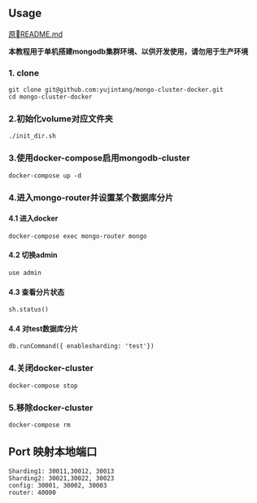 ## Usage

[原README.md](https://github.com/yujintang/mongo-cluster-docker/blob/master/README_old.md)

**本教程用于单机搭建mongodb集群环境、以供开发使用，请勿用于生产环境**

### 1. clone
```
git clone git@github.com:yujintang/mongo-cluster-docker.git
cd mongo-cluster-docker
```

### 2.初始化volume对应文件夹
```
./init_dir.sh
```

### 3.使用docker-compose启用mongodb-cluster
```
docker-compose up -d
```
### 4.进入mongo-router并设置某个数据库分片
#### 4.1 进入docker
```
docker-compose exec mongo-router mongo
```
#### 4.2 切换admin
```
use admin
```
#### 4.3 查看分片状态
```
sh.status()
```
#### 4.4 对test数据库分片
```
db.runCommand({ enablesharding: 'test'})
```
### 4.关闭docker-cluster
```
docker-compose stop
```
### 5.移除docker-cluster
```
docker-compose rm
```
## Port 映射本地端口
```
Sharding1: 30011,30012, 30013
Sharding2: 30021,30022, 30023
config: 30001, 30002, 30003
router: 40000
```